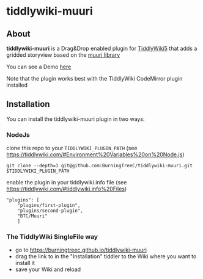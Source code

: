 # tiddlywiki-muuri

## About

**tiddlywiki-muuri** is a Drag&Drop enabled plugin for [TiddlyWiki5](https://tiddlywiki.com) that adds a gridded storyview based on the [muuri library](https://muuri.dev)

You can see a Demo [here](https://burningtreec.github.io/tiddlywiki-muuri)

Note that the plugin works best with the TiddlyWiki CodeMirror plugin installed

## Installation

You can install the tiddlywiki-muuri plugin in two ways:

### NodeJs

clone this repo to your `TIDDLYWIKI_PLUGIN_PATH` (see https://tiddlywiki.com/#Environment%20Variables%20on%20Node.js)

```
git clone --depth=1 git@github.com:BurningTreeC/tiddlywiki-muuri.git $TIDDLYWIKI_PLUGIN_PATH
```

enable the plugin in your tiddlywiki.info file (see https://tiddlywiki.com/#tiddlywiki.info%20Files)

```
"plugins": [
	"plugins/first-plugin",
	"plugins/second-plugin",
	"BTC/Muuri"
	]
```

### The TiddlyWiki SingleFile way

- go to https://burningtreec.github.io/tiddlywiki-muuri
- drag the link to in the "Installation" tiddler to the Wiki where you want to install it
- save your Wiki and reload

